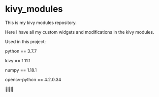 # kivy_modules
This is my kivy modules repository.

Here I have all my custom widgets and modifications in the kivy modules.

Used in this project:

python == 3.7.7

kivy ==  1.11.1

numpy == 1.18.1

opencv-python == 4.2.0.34

🚀🚀🚀


